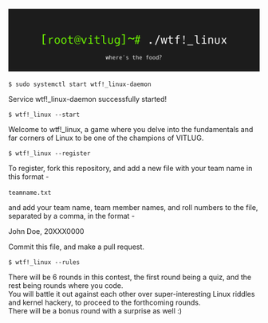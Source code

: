 ![Poster for wtf!_linux](assets/banner.png)

```
$ sudo systemctl start wtf!_linux-daemon
```
Service wtf!_linux-daemon successfully started!

```
$ wtf!_linux --start
```
Welcome to wtf!_linux, a game where you delve into the fundamentals and far corners of Linux to be one of the champions of VITLUG.
```
$ wtf!_linux --register
```
To register, fork this repository, and add a new file with your team name in this format - 

```teamname.txt```

and add your team name, team member names, and roll numbers to the file, separated by a comma, in the format - 

John Doe, 20XXX0000

Commit this file, and make a pull request. 

```
$ wtf!_linux --rules
```
There will be 6 rounds in this contest, the first round being a quiz, and the rest being rounds where you code. <br>
You will battle it out against each other over super-interesting Linux riddles and kernel hackery, to proceed to the forthcoming rounds.<br>
There will be a bonus round with a surprise as well :)


